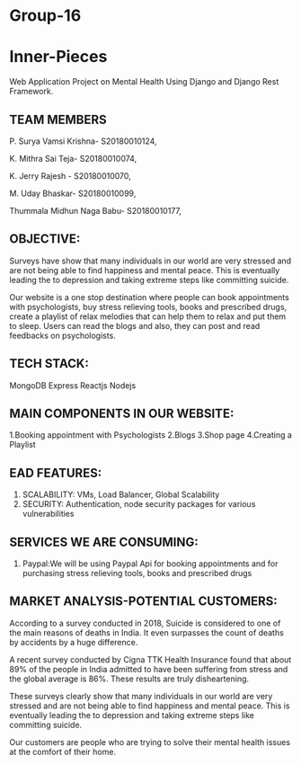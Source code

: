 # Group-16

# Inner-Pieces
Web Application Project on Mental Health Using Django and Django Rest Framework.

## TEAM MEMBERS
P. Surya Vamsi Krishna-  S20180010124,

K. Mithra Sai Teja- S20180010074,

K. Jerry Rajesh - S20180010070,

M. Uday Bhaskar- S20180010099,

Thummala Midhun Naga Babu- S20180010177,


## OBJECTIVE:
Surveys have show that many individuals in our world are very stressed and are not being able to find happiness and mental peace. This is eventually leading the to depression and taking extreme steps like committing suicide.

Our website is a one stop destination where people can book appointments with psychologists, buy stress relieving tools, books and prescribed drugs, create a playlist of relax melodies that can help them to relax and put them to sleep. Users can read the blogs and also, they can post and read feedbacks on psychologists.

## TECH STACK:
MongoDB
Express
Reactjs
Nodejs

## MAIN COMPONENTS IN OUR WEBSITE:
1.Booking appointment with Psychologists
2.Blogs
3.Shop page
4.Creating a Playlist

## EAD FEATURES:
1. SCALABILITY: VMs, Load Balancer, Global Scalability
2. SECURITY: Authentication, node security packages for various vulnerabilities

## SERVICES WE ARE CONSUMING:
1. Paypal:We will be using Paypal Api for booking appointments and for purchasing stress relieving tools, books and prescribed drugs

## MARKET ANALYSIS-POTENTIAL CUSTOMERS:
According to a survey conducted in 2018, Suicide is considered to one of the main reasons of deaths in India. It even surpasses the count of deaths by accidents by a huge difference.

A recent survey conducted by Cigna TTK Health Insurance found that about 89% of the people in India admitted to have been suffering from stress and the global average is 86%. These results are truly disheartening.

These surveys clearly show that many individuals in our world are very stressed and are not being able to find happiness and mental peace. This is eventually leading the to depression and taking extreme steps like committing suicide.

Our customers are people who are trying to solve their mental health issues at the comfort of their home.  
